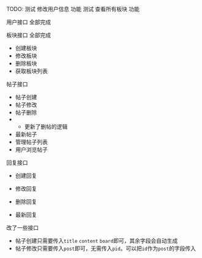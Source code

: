 TODO:
测试 修改用户信息 功能
测试 查看所有板块 功能


用户接口 全部完成

板块接口 全部完成
- 创建板块
- 修改板块
- 删除板块
- 获取板块列表

帖子接口 
- 帖子创建
- 帖子修改
- 帖子删除
- - 更新了删帖的逻辑
- 最新帖子
- 管理帖子列表
- 用户浏览帖子

回复接口
- 创建回复
- 修改回复
- 删除回复

- 最新回复

改了一些接口
- 帖子创建只需要传入`title` `content` `board`即可，其余字段会自动生成
- 帖子修改只需要传入`post`即可，无需传入`pid`。可以把`id`作为`post`的字段传入